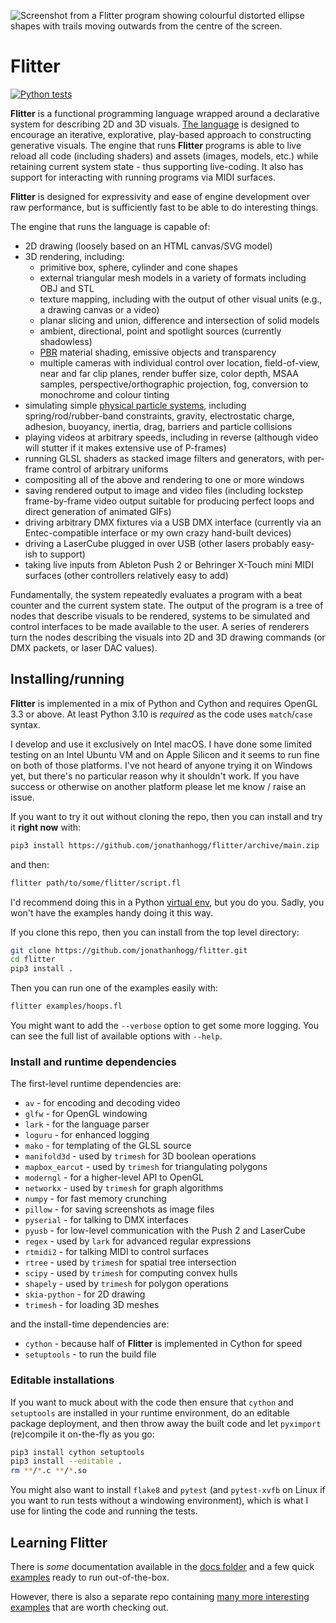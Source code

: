 ![Screenshot from a Flitter program showing colourful distorted ellipse shapes
with trails moving outwards from the centre of the screen.](https://github.com/jonathanhogg/flitter/raw/main/docs/header.jpg)

# Flitter

[![Python tests](https://github.com/jonathanhogg/flitter/actions/workflows/python-test.yml/badge.svg)](https://github.com/jonathanhogg/flitter/actions/workflows/python-test.yml)

**Flitter** is a functional programming language wrapped around a declarative
system for describing 2D and 3D visuals. [The language](https://github.com/jonathanhogg/flitter/blob/main/docs/language.md)
is designed to encourage an iterative, explorative, play-based approach to
constructing generative visuals. The engine that runs **Flitter** programs is
able to live reload all code (including shaders) and assets (images, models,
etc.) while retaining current system state - thus supporting live-coding. It
also has support for interacting with running programs via MIDI surfaces.

**Flitter** is designed for expressivity and ease of engine development over
raw performance, but is sufficiently fast to be able to do interesting things.

The engine that runs the language is capable of:

- 2D drawing (loosely based on an HTML canvas/SVG model)
- 3D rendering, including:
  - primitive box, sphere, cylinder and cone shapes
  - external triangular mesh models in a variety of formats including OBJ
    and STL
  - texture mapping, including with the output of other visual units (e.g., a
    drawing canvas or a video)
  - planar slicing and union, difference and intersection of solid models
  - ambient, directional, point and spotlight sources (currently shadowless)
  - [PBR](https://en.wikipedia.org/wiki/Physically_based_rendering) material
    shading, emissive objects and transparency
  - multiple cameras with individual control over location, field-of-view, near
    and far clip planes, render buffer size, color depth, MSAA samples,
    perspective/orthographic projection, fog, conversion to monochrome and
    colour tinting
- simulating simple [physical particle systems](https://github.com/jonathanhogg/flitter/blob/main/docs/physics.md),
including spring/rod/rubber-band constraints, gravity, electrostatic charge,
adhesion, buoyancy, inertia, drag, barriers and particle collisions
- playing videos at arbitrary speeds, including in reverse (although video will
stutter if it makes extensive use of P-frames)
- running GLSL shaders as stacked image filters and generators, with per-frame
control of arbitrary uniforms
- compositing all of the above and rendering to one or more windows
- saving rendered output to image and video files (including lockstep
frame-by-frame video output suitable for producing perfect loops and direct
generation of animated GIFs)
- driving arbitrary DMX fixtures via a USB DMX interface (currently via an
Entec-compatible interface or my own crazy hand-built devices)
- driving a LaserCube plugged in over USB (other lasers probably easy-ish to
support)
- taking live inputs from Ableton Push 2 or Behringer X-Touch mini MIDI
surfaces (other controllers relatively easy to add)

Fundamentally, the system repeatedly evaluates a program with a beat counter
and the current system state. The output of the program is a tree of nodes that
describe visuals to be rendered, systems to be simulated and control interfaces
to be made available to the user. A series of renderers turn the nodes
describing the visuals into 2D and 3D drawing commands (or DMX packets, or laser
DAC values).

## Installing/running

**Flitter** is implemented in a mix of Python and Cython and requires OpenGL
3.3 or above. At least Python 3.10 is *required* as the code uses `match`/`case`
syntax.

I develop and use it exclusively on Intel macOS. I have done some limited
testing on an Intel Ubuntu VM and on Apple Silicon and it seems to run fine on
both of those platforms. I've not heard of anyone trying it on Windows yet, but
there's no particular reason why it shouldn't work. If you have success or
otherwise on another platform please let me know / raise an issue.

If you want to try it out without cloning the repo, then you can install and
try it **right now** with:

```sh
pip3 install https://github.com/jonathanhogg/flitter/archive/main.zip
```

and then:

```sh
flitter path/to/some/flitter/script.fl
```

I'd recommend doing this in a Python [virtual env](https://docs.python.org/3/library/venv.html),
but you do you. Sadly, you won't have the examples handy doing it this way.

If you clone this repo, then you can install from the top level directory:

```sh
git clone https://github.com/jonathanhogg/flitter.git
cd flitter
pip3 install .
```

Then you can run one of the examples easily with:

```sh
flitter examples/hoops.fl
```

You might want to add the `--verbose` option to get some more logging. You can
see the full list of available options with `--help`.

### Install and runtime dependencies

The first-level runtime dependencies are:

- `av` - for encoding and decoding video
- `glfw` - for OpenGL windowing
- `lark` - for the language parser
- `loguru` - for enhanced logging
- `mako` - for templating of the GLSL source
- `manifold3d` - used by `trimesh` for 3D boolean operations
- `mapbox_earcut` - used by `trimesh` for triangulating polygons
- `moderngl` - for a higher-level API to OpenGL
- `networkx` - used by `trimesh` for graph algorithms
- `numpy` - for fast memory crunching
- `pillow` - for saving screenshots as image files
- `pyserial` - for talking to DMX interfaces
- `pyusb` - for low-level communication with the Push 2 and LaserCube
- `regex` - used by `lark` for advanced regular expressions
- `rtmidi2` - for talking MIDI to control surfaces
- `rtree` - used by `trimesh` for spatial tree intersection
- `scipy` - used by `trimesh` for computing convex hulls
- `shapely` - used by `trimesh` for polygon operations
- `skia-python` - for 2D drawing
- `trimesh` - for loading 3D meshes

and the install-time dependencies are:

- `cython` - because half of **Flitter** is implemented in Cython for speed
- `setuptools` - to run the build file

### Editable installations

If you want to muck about with the code then ensure that `cython` and
`setuptools` are installed in your runtime environment, do an editable
package deployment, and then throw away the built code and let `pyximport`
(re)compile it on-the-fly as you go:

```sh
pip3 install cython setuptools
pip3 install --editable .
rm **/*.c **/*.so
```

You might also want to install `flake8` and `pytest` (and `pytest-xvfb` on Linux
if you want to run tests without a windowing environment), which is what I use
for linting the code and running the tests.

## Learning Flitter

There is *some* documentation available in the [docs folder](https://github.com/jonathanhogg/flitter/blob/main/docs)
and a few quick [examples](https://github.com/jonathanhogg/flitter/blob/main/examples)
ready to run out-of-the-box.

However, there is also a separate repo containing [many more interesting
examples](https://github.com/jonathanhogg/flitter-examples) that are worth
checking out.
